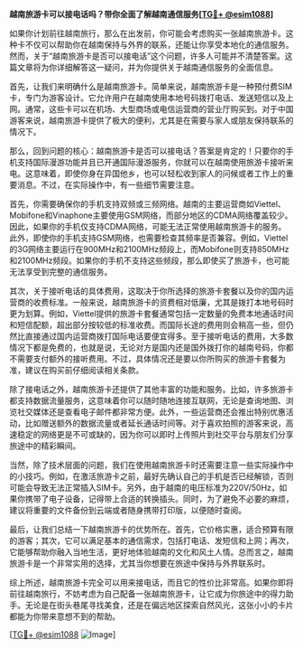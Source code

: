 **越南旅游卡可以接电话吗？带你全面了解越南通信服务[[TG💪+ @esim1088](https://t.me/s/esim1088)]**

如果你计划前往越南旅行，那么在出发前，你可能会考虑购买一张越南旅游卡。这种卡不仅可以帮助你在越南保持与外界的联系，还能让你享受本地化的通信服务。然而，关于“越南旅游卡是否可以接电话”这个问题，许多人可能并不清楚答案。这篇文章将为你详细解答这一疑问，并为你提供关于越南通信服务的全面信息。

首先，让我们来明确什么是越南旅游卡。简单来说，越南旅游卡是一种预付费SIM卡，专门为游客设计。它允许用户在越南使用本地号码拨打电话、发送短信以及上网。通常，这些卡可以在机场、大型商场或电信运营商的营业厅购买到。对于中国游客来说，越南旅游卡提供了极大的便利，尤其是在需要与家人或朋友保持联系的情况下。

那么，回到问题的核心：越南旅游卡是否可以接电话？答案是肯定的！只要你的手机支持国际漫游功能并且已开通国际漫游服务，你就可以在越南使用旅游卡接听来电。这意味着，即使你身在异国他乡，也可以轻松收到家人的问候或者工作上的重要消息。不过，在实际操作中，有一些细节需要注意。

首先，你需要确保你的手机支持双频或三频网络。越南的主要运营商如Viettel、Mobifone和Vinaphone主要使用GSM网络，而部分地区的CDMA网络覆盖较少。因此，如果你的手机仅支持CDMA网络，可能无法正常使用越南旅游卡的服务。此外，即使你的手机支持GSM网络，也需要检查其频率是否兼容。例如，Viettel的3G网络主要运行在900MHz和2100MHz频段上，而Mobifone则支持850MHz和2100MHz频段。如果你的手机不支持这些频段，那么即使买了旅游卡，也可能无法享受到完整的通信服务。

其次，关于接听电话的具体费用，这取决于你所选择的旅游卡套餐以及你的国内运营商的收费标准。一般来说，越南旅游卡的资费相对低廉，尤其是拨打本地号码时更为划算。例如，Viettel提供的旅游卡套餐通常包括一定数量的免费本地通话时间和短信配额，超出部分按较低的标准收费。而国际长途的费用则会稍高一些，但仍然比直接通过国内运营商拨打国际电话要便宜得多。至于接听电话的费用，大多数情况下都是免费的，也就是说，无论对方是国内还是国外拨打你的越南号码，你都不需要支付额外的接听费用。不过，具体情况还是要以你所购买的旅游卡套餐为准，建议在购买前仔细阅读相关条款。

除了接电话之外，越南旅游卡还提供了其他丰富的功能和服务。比如，许多旅游卡都支持数据流量服务，这意味着你可以随时随地连接互联网，无论是查询地图、浏览社交媒体还是查看电子邮件都非常方便。此外，一些运营商还会推出特别优惠活动，比如赠送额外的数据流量或者延长通话时间等。对于喜欢拍照的游客来说，高速稳定的网络更是不可或缺的，因为你可以即时上传照片到社交平台与朋友们分享旅途中的精彩瞬间。

当然，除了技术层面的问题，我们在使用越南旅游卡时还需要注意一些实际操作中的小技巧。例如，在激活旅游卡之前，最好先确认自己的手机是否已经解锁，否则可能会导致无法正常插入SIM卡。另外，由于越南的电压标准为220V/50Hz，如果你携带了电子设备，记得带上合适的转换插头。同时，为了避免不必要的麻烦，建议将重要的文件备份到云端或者随身携带打印版，以便随时查阅。

最后，让我们总结一下越南旅游卡的优势所在。首先，它价格实惠，适合预算有限的游客；其次，它可以满足基本的通信需求，包括打电话、发短信和上网；再次，它能够帮助你融入当地生活，更好地体验越南的文化和风土人情。总而言之，越南旅游卡是一个非常实用的选择，尤其当你想要在旅途中保持与外界联系时。

综上所述，越南旅游卡完全可以用来接电话，而且它的性价比非常高。如果你即将前往越南旅行，不妨考虑为自己配备一张越南旅游卡，让它成为你旅途中的得力助手。无论是在街头巷尾寻找美食，还是在偏远地区探索自然风光，这张小小的卡片都能为你带来意想不到的帮助。

[[TG💪+ @esim1088](https://t.me/s/esim1088) ![Image](https://i.postimg.cc/4NQfJmqS/Snipaste-2025-05-13-00-14-12.png)]
